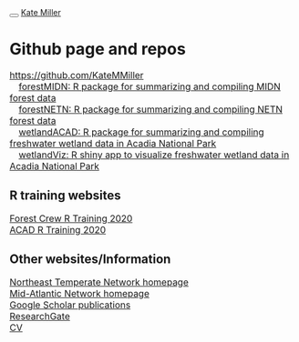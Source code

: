 </head>

<body>


<div class="container-fluid main-container">




<div class="navbar navbar-default  navbar-fixed-top" role="navigation">
  <div class="container">
    <div class="navbar-header">
      <button type="button" class="navbar-toggle collapsed" data-toggle="collapse" data-target="#navbar">
        <span class="icon-bar"></span>
        <span class="icon-bar"></span>
        <span class="icon-bar"></span>
      </button>
      <a class="navbar-brand" href="index.html">Kate Miller</a>
    </div>
    <div id="navbar" class="navbar-collapse collapse">
      <ul class="nav navbar-nav">
    </div><!--/.nav-collapse -->
  </div><!--/.container -->
</div><!--/.navbar -->

<div class="fluid-row" id="header">




</div>


<h1>
Github page and repos
</h1>
<p style="font-size:16px">
<a href="https://github.com/KateMMiller">https://github.com/KateMMiller</a><br>  <a href="https://github.com/KateMMiller/forestMIDN">forestMIDN: R package for summarizing and compiling MIDN forest data</a><br>  <a href="https://github.com/KateMMiller/forestNETN">forestNETN: R package for summarizing and compiling NETN forest data</a><br>  <a href="https://github.com/KateMMiller/wetlandACAD">wetlandACAD: R package for summarizing and compiling freshwater wetland data in Acadia National Park</a><br>  <a href="https://github.com/KateMMiller/wetlandViz">wetlandViz: R shiny app to visualize freshwater wetland data in Acadia National Park</a><br>
</p>
<h2>
R training websites
</h2>
<p style="font-size:16px">
<a href="https://github.com/KateMMiller/Forest_Crew_R_Training">Forest Crew R Training 2020</a><br> <a href="https://github.com/KateMMiller/R_Training">ACAD R Training 2020</a><br>
</p>
<h2>
Other websites/Information
</h2>
<p style="font-size:16px">
<a href="https://www.nps.gov/im/netn">Northeast Temperate Network homepage</a><br> <a href="https://www.nps.gov/im/midn">Mid-Atlantic Network homepage</a><br> <a href="https://scholar.google.com/citations?hl=en&user=RgRcsHoAAAAJ&view_op=list_works&sortby=pubdate">Google Scholar publications</a><br> <a href="https://www.researchgate.net/profile/Kathryn_Miller8">ResearchGate</a><br> <a href="./info/Miller_CV_2020.pdf">CV</a><br>
</p>




</div>

<script>

// add bootstrap table styles to pandoc tables
function bootstrapStylePandocTables() {
  $('tr.header').parent('thead').parent('table').addClass('table table-condensed');
}
$(document).ready(function () {
  bootstrapStylePandocTables();
});


</script>

<!-- tabsets -->

<script>
$(document).ready(function () {
  window.buildTabsets("TOC");
});

$(document).ready(function () {
  $('.tabset-dropdown > .nav-tabs > li').click(function () {
    $(this).parent().toggleClass('nav-tabs-open')
  });
});
</script>

<!-- code folding -->


<!-- dynamically load mathjax for compatibility with self-contained -->
<script>
  (function () {
    var script = document.createElement("script");
    script.type = "text/javascript";
    script.src  = "https://mathjax.rstudio.com/latest/MathJax.js?config=TeX-AMS-MML_HTMLorMML";
    document.getElementsByTagName("head")[0].appendChild(script);
  })();
</script>

</body>
</html>
